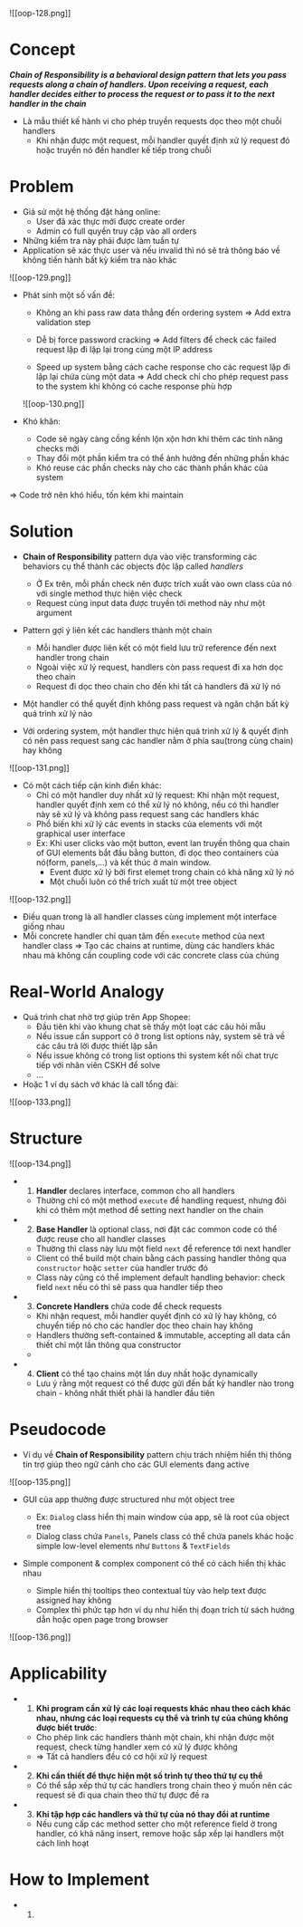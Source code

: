 ![[oop-128.png]]

# Concept

***Chain of Responsibility is a behavioral design pattern that lets you pass requests along a chain of handlers. Upon receiving a request, each handler decides either to process the request or to pass it to the next handler in the chain***

- Là mẫu thiết kế hành vi cho phép truyền requests dọc theo một chuỗi handlers
	- Khi nhận được một request, mỗi handler quyết định xử lý request đó hoặc truyền nó đến handler kế tiếp trong chuỗi

# Problem

- Giả sử một hệ thống đặt hàng online: 
	- User đã xác thực mới được create order 
	- Admin có full quyền truy cập vào all orders 
- Những kiểm tra này phải được làm tuần tự
- Application sẽ xác thực user và nếu invalid thì nó sẽ trả thông báo về không tiến hành bất kỳ kiểm tra nào khác

![[oop-129.png]]

- Phát sinh một số vấn đề:
	- Không an khi pass raw data thẳng đến ordering system
	 => Add extra validation step
	
	- Dễ bị force password cracking
	 => Add filters để check các failed request lặp đi lặp lại trong cùng một IP address
		
	- Speed up system bằng cách cache response cho các request lặp đi lặp lại chứa cùng một data
	 => Add check chỉ cho phép request pass to the system khi không có cache response phù hợp
	
	![[oop-130.png]]

- Khó khăn:
	- Code sẽ ngày càng cồng kềnh lộn xộn hơn khi thêm các tính năng checks mới
	- Thay đổi một phần kiểm tra có thể ảnh hưởng đến những phần khác
	- Khó reuse các phần checks này cho các thành phần khác của system 
	
=> Code trở nên khó hiểu, tốn kém khi maintain 

# Solution

- **Chain of Responsibility** pattern dựa vào việc transforming các behaviors cụ thể  thành các objects độc lập called *handlers*
	- Ở Ex trên, mỗi phần check nên được trích xuất vào own class của nó với single method thực hiện việc check
	- Request cùng input data được truyền tới method này như một argument 
	
- Pattern gợi ý liên kết các handlers thành một chain
	- Mỗi handler được liên kết có một field lưu trữ reference đến next handler trong chain
	- Ngoài việc xử lý request, handlers còn pass request đi xa hơn dọc theo chain
	- Request đi dọc theo chain cho đến khi tất cả handlers đã xử lý nó
	
- Một handler có thể quyết định không pass request và ngăn chặn bất kỳ quá trình xử lý nào	

- Với ordering system, một handler thực hiện quá trình xử lý & quyết định có nên pass request sang các handler nằm ở phía sau(trong cùng chain) hay không

![[oop-131.png]]
		
 - Có một cách tiếp cận kinh điển khác:
	- Chỉ có một handler duy nhất xử lý request: Khi nhận một request, handler quyết định xem có thể xử lý nó không, nếu có thì handler này sẽ xử lý và không pass request sang các handlers khác
	- Phổ biến khi xử lý các events in stacks của elements với một graphical user interface
	- Ex: Khi user clicks vào một button, event lan truyền thông qua chain of GUI elements bắt đầu bằng button, đi dọc theo containers của nó(form, panels,...) và kết thúc ở main window. 
		- Event được xử lý bởi first elemet trong chain có khả năng xử lý nó
		- Một chuỗi luôn có thể trích xuất từ một tree object 

![[oop-132.png]]

- Điều quan trong là all handler classes cùng implement một interface giống nhau
- Mỗi concrete handler chỉ quan tâm đến `execute` method của next handler class => Tạo các chains at runtime, dùng các handlers khác nhau mà không cần coupling code với các concrete class của chúng

# Real-World Analogy

- Quá trình chat nhờ trợ giúp trên App Shopee:
	- Đầu tiên khi vào khung chat sẽ thấy một loạt các câu hỏi mẫu
	- Nếu issue cần support có ở trong list options này, system sẽ trả về các câu trả lời được thiết lập sẵn
	- Nếu issue không có trong list options thì system kết nối chat trực tiếp với nhân viên CSKH để solve
	- ...
- Hoặc 1 ví dụ sách vở khác là call tổng đài:

![[oop-133.png]]


# Structure

![[oop-134.png]]

- 1. **Handler** declares interface, common cho all handlers
	- Thường chỉ có một method `execute` để handling request, nhưng đôi khi có thêm một method để setting next handler on the chain
- 2. **Base Handler** là optional class, nơi đặt các common code có thể được reuse cho all handler classes
	- Thường thì class này lưu một field `next` để reference tới next handler
	- Client có thể build một chain bằng cách passing handler thông qua `constructor` hoặc `setter` của handler trước đó 
	- Class này cũng có thể implement default handling behavior: check field `next` nếu có thì sẽ pass qua handler tiếp theo
- 3. **Concrete Handlers** chứa code để check requests
	- Khi nhận request, mỗi handler quyết định có xử lý hay không, có chuyển tiếp nó cho các handler dọc theo chain hay không
	- Handlers thường seft-contained & immutable, accepting all data cần thiết chỉ một lần thông qua constructor
	- 
- 4. **Client** có thể tạo chains một lần duy nhất hoặc dynamically
	- Lưu ý rằng một request có thể được gửi đến bất kỳ handler nào trong chain - không nhất thiết phải là handler đầu tiên

# Pseudocode

- Ví dụ về **Chain of Responsibility** pattern chịu trách nhiệm hiển thị thông tin trợ giúp theo ngữ cảnh cho các GUI elements đang active

![[oop-135.png]]

- GUI của app thường được structured như một object tree
	- Ex: `Dialog` class hiển thị main window của app, sẽ là root của object tree
	- Dialog class chứa `Panels`, Panels class có thể chứa panels khác hoặc simple low-level elements như `Buttons` & `TextFields`
	
- Simple component & complex component có thể có cách hiển thị khác nhau
	- Simple hiển thị tooltips theo contextual tùy vào help text được assigned hay không
	- Complex thì phức tạp hơn ví dụ như hiển thị đoạn trích từ sách hướng dẫn hoặc open page trong browser 

![[oop-136.png]]


# Applicability

- 1. **Khi program cần xử lý các loại requests khác nhau theo cách khác nhau, nhưng các loại requests cụ thể và trình tự của chúng không được biết trước**:
	- Cho phép link các handlers thành một chain, khi nhận được một request, check từng handler xem có  xử lý được không 
	- => Tất cả handlers đều có cơ hội xử lý request
- 2. **Khi cần thiết để thực hiện một số trình tự theo thứ tự cụ thể**
	- Có thể sắp xếp thứ tự các handlers trong chain theo ý muốn nên các request sẽ đi qua chain theo thứ tự được đề ra
- 3. **Khi tập hợp các handlers và thứ tự của nó thay đổi at runtime**
	- Nếu cung cấp các method setter cho một reference field ở trong handler, có khả năng insert, remove hoặc sắp xếp lại handlers một cách linh hoạt

# How to Implement

- 1. 
	
			
	
	
	



































